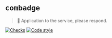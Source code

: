# `combadge`

> 🖖 Application to the service, please respond.

[![Checks](https://img.shields.io/github/checks-status/kpn/combadge/main)](https://github.com/kpn/combadge/actions/workflows/check.yaml)
[![Code style](https://img.shields.io/badge/code%20style-black-000000.svg)](https://github.com/kpn/combadge)
